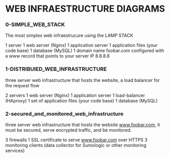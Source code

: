 <h1>WEB INFRAESTRUCTURE DIAGRAMS</h1>

<h3>0-SIMPLE_WEB_STACK </h3>

The most simples web infraestrucure using the LAMP STACK

1 server
1 web server (Nginx)
1 application server
1 application files (your code base)
1 database (MySQL)
1 domain name foobar.com configured with a www record that points to your server IP 8.8.8.8


<h3>1-DISTRIBUIED_WEB_INFRASTRUCTURE</h3>

three server web infrastructure that hosts the website, a load balancer for the request flow

2 servers
1 web server (Nginx)
1 application server
1 load-balancer (HAproxy)
1 set of application files (your code base)
1 database (MySQL)


<h3>2-secured_and_monitored_web_infrastructure</h3>

 three server web infrastructure that hosts the website www.foobar.com, it must be secured, serve encrypted traffic, and be monitored.

3 firewalls
1 SSL certificate to serve www.foobar.com over HTTPS
3 monitoring clients (data collector for Sumologic or other monitoring services)
